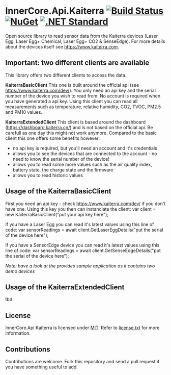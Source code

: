 InnerCore.Api.Kaiterra [![Build Status][azure build]][project]	[![NuGet][nuget badge]][nuget package]	  [![.NET Standard][dotnet-standard badge]][dotnet-standard doc]
=====================

Open source library to read sensor data from the Kaiterra devices (Laser Egg, Laser Egg+ Chemical, Laser Egg+ CO2 & SenseEdge). For more details about the devices itself see https://www.kaiterra.com.

## Important: two different clients are available

This library offers two different clients to access the data.

**KaiterraBasicClient**
This one is built around the official api (see https://www.kaiterra.com/dev/). You only need an api key and the serial number of the device you wish to read from. No account is required when you have generated a api key.
Using this client you can read all measurements such as temperature, relative humidity, CO2, TVOC, PM2.5 and PM10 values. 


**KaiterraExtendedClient**
This client is based around the dashboard (https://dashboard.kaiterra.cn/) and is not based on the official api. Be carefull as one day this might not work anymore. Compared to the basic client this one offers some benefits however:
 - no api key is required, but you'll need an account and it's credentials
 - allows you to see the devices that are connected to the account - no need to know the serial number of the device!
 - allows you to read some more values such as the air quality index, battery state, the charge state and the firmware
 - allows you to read historic values

## Usage of the KaiterraBasicClient

First you need an api key - check https://www.kaiterra.com/dev/ if you don't have one. Using this key you then can instanciate the client:
    var client = new KaiterraBasicClient("put your api key here");

If you have a Laser Egg you can read it's latest values using this line of code:
    var sensorReadings = await client.GetLaserEggDetails("put the serial of the device here");

If you have a SensorEdge device you can read it's latest values using this line of code:
    var sensorReadings = await client.GetSenseEdgeDetails("put the serial of the device here");

*Note: have a look at the provides sample application as it contains two demo devices*

## Usage of the KaiterraExtendedClient

tbd

## License

InnerCore.Api.Kaiterra is licensed under [MIT](http://www.opensource.org/licenses/mit-license.php "Read more about the MIT license form"). Refer to [license.txt](https://github.com/MadMonkey87/InnerCore.Api.Kaiterra/blob/master/LICENSE.txt) for more information.

## Contributions
Contributions are welcome. Fork this repository and send a pull request if you have something useful to add.

[azure build]: https://innercore.visualstudio.com/InnerCore.Api.Kaiterra/_apis/build/status/InnerCore.Api.Kaiterra?branchName=master
[project]: https://github.com/MadMonkey87/InnerCore.Api.Kaiterra
[nuget badge]: https://img.shields.io/nuget/v/InnerCore.Api.Kaiterra.svg
[nuget package]: https://www.nuget.org/packages/InnerCore.Api.Kaiterra
[dotnet-standard badge]: http://img.shields.io/badge/.NET_Standard-v2.0-green.svg
[dotnet-standard doc]: https://docs.microsoft.com/da-dk/dotnet/articles/standard/library